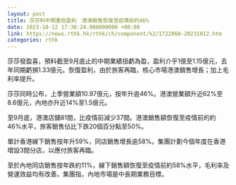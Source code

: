 ```yaml
---
layout: post
title: 莎莎料中期重拾盈利　港澳銷售恢復至疫情前約46%
date: 2023-10-12 17:38:24.000000000 +08:00
link: https://news.rthk.hk/rthk/ch/component/k2/1722868-20231012.htm
categories: rthk
---
```


莎莎發盈喜，預料截至9月底止的中期業績扭虧為盈，盈利介乎1億至1.15億元，去年同期虧損1.33億元。恢復盈利，由於旅客再臨，核心市場港澳銷售增長；加上毛利率提升。

莎莎同時公布，上季營業額10.97億元，按年升逾46%。港澳營業額升近62%至8.6億元，內地亦升近14%至1.5億元。

至9月底，港澳店舖81間，比疫情前減少37間。港澳銷售額恢復至疫情前的約46%水平，旅客銷售佔比下跌20個百分點至50%。

單計香港線下銷售按年升59%，同店銷售增長逾58%。集團計劃今個年度在香港增設3間分店，以應付旅客再臨。

至於內地同店銷售按年跌約11%，線下銷售額恢復至疫情前約58%水平，毛利率及營運效益均有改善。集團指，內地市場是中長期業務目標。
